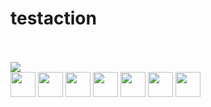# testaction
<br><!-- Do not remove start of hero-bot --><br>
<img src="https://img.shields.io/badge/all--contributors-7-orange"><br>
<a href="https://www.zillizaa2.com"><img src="https://avatars.githubusercontent.com/u/83750738?v=4" width="40px" /></a>
<a href="https://www.zillizaa1.com"><img src="https://avatars.githubusercontent.com/u/83750738?v=4" width="40px" /></a>
<a href="https://www.zilliz.com"><img src="https://avatars.githubusercontent.com/u/83750738?v=4" width="40px" /></a>
<a href="https://github.com/actions-user"><img src="https://avatars.githubusercontent.com/u/65916846?v=4" width="40px" /></a>
<a href="https://github.com/czhen-zilliz"><img src="https://avatars.githubusercontent.com/u/83751452?v=4" width="40px" /></a>
<a href="https://github.com/sutcalag"><img src="https://avatars.githubusercontent.com/u/83750738?v=4" width="40px" /></a>
<a href="https://github.com/wu-yifan-design"><img src="https://avatars.githubusercontent.com/u/79902592?v=4" width="40px" /></a>
<br><!-- Do not remove end of hero-bot --><br>